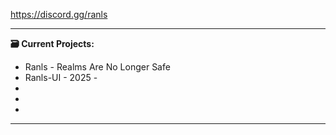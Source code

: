 
https://discord.gg/ranls

-------------------------
**🗃️ Current Projects:**

- Ranls - Realms Are No Longer Safe
- Ranls-UI - 2025 -
- 
-
-
-------------------------
